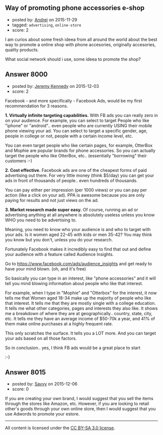 ## Way of promoting phone accessories e-shop

- posted by: [Andrei](https://stackexchange.com/users/3558893/andrei) on 2015-11-29
- tagged: `advertising`, `online-store`
- score: 2

I am curios about some fresh ideea from all around the world about the best way to promote a online shop with phone accesories, originally accesories, quality products.

What social network  should i use, some ideea to promote the shop?


## Answer 8000

- posted by: [Jeremy Kennedy](https://stackexchange.com/users/3776644/jeremy-kennedy) on 2015-12-03
- score: 2

Facebook - and more specifically - Facebook Ads, would be my first recommendation for 3 reasons.

**1. Virtually infinite targeting capabilities.**
With FB ads you can really zero in on your audience. For example, you can select to target People who like "iphone" or "android".. even people who are currently USING their mobile phone viewing your ad. You can select to target a specific gender, age, people in college or not, people with a certain income level, etc. 

You can even target people who like certain pages, for example, OtterBox and Mophie are popular brands for phone accessories. So you can actually target the people who like OtterBox, etc.. (essentially "borrowing" their customers :-)


**2. Cost effective.**
Facebook ads are one of the cheapest forms of paid advertising out there. For very little money (think $5/day) you can get your ads in front of thousands of people.. even hundreds of thousands.

You can pay either per impression (per 1000 views) or you can pay per action (like a click on your ad). PPA is awesome because you are only paying for results and not just views on the ad.


**3. Market research made super easy.**
Of course, running an ad or advertising anything at all anywhere is absolutely useless unless you know WHO you need to be advertising to.

Meaning, you need to know who your audience is and who to target with your ads. Is it women aged 22-45 with kids or men 35-42? You may think you know but you don't, unless you do your research.

Fortunately Facebook makes it incredibly easy to find that out and define your audience with a feature called Audience Insights.

Go to https://www.facebook.com/ads/audience_insights and get ready to have your mind blown. (oh, and it's free)

So basically you can type in an interest, like "phone accessories" and it will tell you mind blowing information about people who like that interest.

For example, when I type in "Mophie" and "Otterbox" for the interest, it now tells me that Women aged 18-34 make up the majority of people who like that interest. It tells me that they are mostly single with a college education. It tells me what other categories, pages and interests they also like. It shows me a breakdown of where they are at geographically.. country, state, city, etc. It tells me they have an average income of $50-70k a year, and 41% of them make online purchases at a highly frequent rate.

This only scratches the surface. It tells you a LOT more. And you can target your ads based on all those factors.


So in conclusion.. yes, I think FB ads would be a great place to start

:-)


## Answer 8015

- posted by: [Savvy](https://stackexchange.com/users/1484808/savvy) on 2015-12-06
- score: 0

If you are creating your own brand, I would suggest that you sell the items through the stores like Amazon, etc.
However, if you are looking to retail other's goods through your own online store, then I would suggest that you use Adwords to promote your estore.



---

All content is licensed under the [CC BY-SA 3.0 license](https://creativecommons.org/licenses/by-sa/3.0/).
